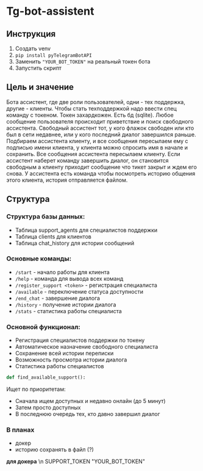 # Tg-bot-assistent

## Инструкция
1) Создать venv
2) ```pip install pyTelegramBotAPI```
3) Заменить ```"YOUR_BOT_TOKEN"``` на реальный токен бота
4) Запустить скрипт

## Цель и значение
Бота ассистент, где две роли пользователей, одни - тех поддержка, другие - клиенты.
Чтобы стать техподдержкой надо ввести спец команду с токеном. Токен захардкожен. Есть бд (sqlite). Любое сообщение пользователя происходит приветствие и поиск свободного ассистента. Свободный ассистент тот, у кого флажок свободен или кто был в сети недавнее, или у кого последний диалог завершился раньше. Подбираем ассистента клиенту, и все сообщения пересылаем ему с подписью имени клиента, у клиента можно спросить имя в начале и сохранить. Все сообщения ассистента пересылаем клиенту. Если ассистент наберет команду завершить диалог, он становится свободным а клиенту приходит сообщение что тикет закрыт и ждем его снова. У ассистента есть команда чтобы посмотреть историю общения этого клиента, история отправляется файлом.

## Структура
### Структура базы данных:

- Таблица support_agents для специалистов поддержки
- Таблица clients для клиентов
- Таблица chat_history для истории сообщений


### Основные команды:

- ```/start``` - начало работы для клиента 
- ```/help``` - команда для вывода всех команд
- ```/register_support <token>``` - регистрация специалиста
- ```/available``` - переключение статуса доступности
- ```/end_chat``` - завершение диалога
- ```/history``` - получение истории диалога
- ```/stats``` - статистика работы специалиста


### Основной функционал:

- Регистрация специалистов поддержки по токену
- Автоматическое назначение свободного специалиста
- Сохранение всей истории переписки
- Возможность просмотра истории диалога
- Статистика работы специалистов
```python
def find_available_support():
```
Ищет по приоритетам:
- Сначала ищем доступных и недавно онлайн (до 5 минут)
- Затем просто доступных
- В последнюю очередь тех, кто давно завершил диалог

### В планах
- докер
- историю сохранять в файл (?)

__для докера__ \n
SUPPORT_TOKEN
"YOUR_BOT_TOKEN"